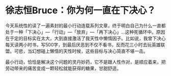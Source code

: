 # 徐志恒Bruce：你为何一直在下决心？

今天系统性的读了一遍素封的最小行动连载系列文章，终于明白自己为什么一直都处于一种「下决心」—「行动」—「放弃」—「再下决心」...这种死循环中。原因在于定的目标实在太大，大到直接激活了我天性中懒惰因子。比如说，我曾下决心每天读两小时书，写500字，到最后厌恶到不仅不看书，反而花三小时去玩英雄联盟。可悲，当幻想碰上懒惰的天性时候，这些目标与决心简直不堪一击。

最小行动，恰恰是解决这个问题的灵丹妙药，它不是跟人性作对，是顺应着来，把劳动带来的痛苦变成一颗轻松就能获得的糖果，甘甜舒适。